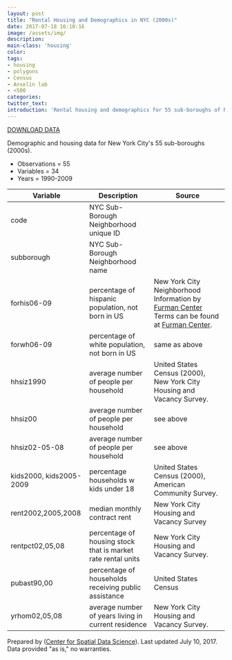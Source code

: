 ```yaml
---
layout: post
title: "Rental Housing and Demographics in NYC (2000s)"
date: 2017-07-18 16:10:16
image: /assets/img/
description:
main-class: 'housing'
color:
tags:
- housing
- polygons
- Census
- Anselin lab
- <500
categories:
twitter_text:
introduction: 'Rental housing and demographics for 55 sub-boroughs of New York City (2000s).'
---
```

<script>
  var map = L.map('map');
  L.tileLayer('https://api.tiles.mapbox.com/v4/{id}/{z}/{x}/{y}.png?access_token=pk.eyJ1IjoibWFwYm94IiwiYSI6ImNpejY4NXVycTA2emYycXBndHRqcmZ3N3gifQ.rJcFIG214AriISLbB6B5aw', { <!--this is the URL for the nyc Geojson-->
		maxZoom: 18,
		attribution: 'Map data &copy; <a href="http://openstreetmap.org">OpenStreetMap</a> contributors, ' +
			'<a href="http://creativecommons.org/licenses/by-sa/2.0/">CC-BY-SA</a>, ' +
			'Imagery © <a href="http://mapbox.com">Mapbox</a>',
		id: 'mapbox.light'
	}).addTo(map);

  map.scrollWheelZoom.disable();
  map.touchZoom.disable();
  var enableMapInteraction = function () {
      map.scrollWheelZoom.enable();
      map.touchZoom.enable();
  }
  $('#map').on('click touch', enableMapInteraction);
$('#map').on('mouseout', function(){ map.scrollWheelZoom.disable();});

  var smallIcon = L.icon({
         iconUrl: 'http://www.hckrecruitment.nic.in/images/blue.png',
         iconSize: [16, 16], // size of the icon
         });

   function onEachFeature(feature, layer) {
     //console.log(feature);
     var txt = "";
     for (var fname in feature.properties) {
       txt += fname;
       txt += " : ";
       txt += feature.properties[fname];
       txt += "<br/>";
     }
     layer.bindPopup(txt);
   }


  // load GeoJSON from an external file
  // load GeoJSON from an external file
  $.getJSON("../data/nyc.geojson",function(data){
    // add GeoJSON layer to the map once the file is loaded
    var json = L.geoJson(data, {
      pointToLayer: function(feature, latlng) {
        
        return L.marker(latlng, {
          icon: smallIcon
        });
      },
      onEachFeature: onEachFeature
    });
    json.addTo(map);
    map.fitBounds(json.getBounds());
  });

</script>

[DOWNLOAD DATA](../data/nyc.zip)

Demographic and housing data for New York City's 55 sub-boroughs (2000s).

* Observations = 55
* Variables = 34
* Years = 1990-2009

|**Variable**|**Description**|**Source**|
|--------------|-------------|-------|
|code|NYC Sub-Borough Neighborhood unique ID |   |   |    
|subborough|NYC Sub-Borough Neighborhood name |   |   |
|forhis06-09 | percentage of hispanic population, not born in US | New York City Neighborhood Information by  [Furman Center](http://www.furmancenter.org/data/search%20on%2010/9/2013.) Terms can be found at [Furman Center](http://www.furmancenter.org/data/disclaimer/).|
|forwh06-09 | percentage of white population, not born in US|same as above|
|hhsiz1990 | average number of people per household | United States Census (2000), New York City Housing and Vacancy Survey.|
|hhsiz00 | average number of people per household | see above|
|hhsiz02-05-08 | average number of people per household| see above|
|kids2000, kids2005-2009|percentage households w kids under 18 |United States Census (2000), American Community Survey.|
|rent2002,2005,2008 | median monthly contract rent|New York City Housing and Vacancy Survey|
|rentpct02,05,08|percentage of housing stock that is market rate rental units|New York City Housing and Vacancy Survey.
|pubast90,00|percentage of households receiving public assistance|United States Census|
|yrhom02,05,08|average number of years living in current residence|New York City Housing and Vacancy Survey.|


Prepared by ([Center for Spatial Data Science](https://spatial.uchicago.edu/)). Last updated July 10, 2017. Data provided "as is," no warranties. 
